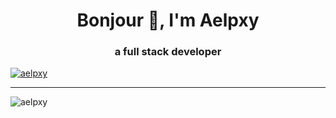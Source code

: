 <h1 align="center">Bonjour 👋, I'm Aelpxy</h1>
<h3 align="center">a full stack developer</h3>


<p align="left"> <a href="https://twitter.com/aelpxy" target="blank"><img src="https://img.shields.io/twitter/follow/aelpxy?logo=twitter&style=for-the-badge" alt="aelpxy" /></a> </p>


---

<p><img align="left" src="https://github-readme-stats.vercel.app/api/top-langs?username=aelpxy&show_icons=true&locale=en&layout=compact" alt="aelpxy" /></p>
